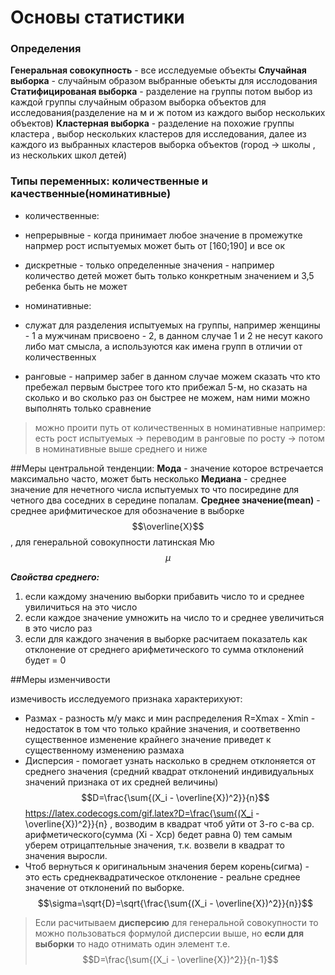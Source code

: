 <script type="text/javascript" src="http://cdn.mathjax.org/mathjax/latest/MathJax.js?config=default"></script>

# Основы статистики

### Определения 
**Генеральная совокупность** - все исследуемые объекты
**Случайная выборка** - случайным образом выбранные обеъкты для исслодования
**Статифицированая выборка** - разделение на группы потом выбор из каждой группы случайным образом выборка объектов для исследования(разделение на м и ж потом из каждого выбор нескольких объектов)
**Кластерная выборка** - разделение на похожие группы кластера , выбор нескольких кластеров для исследования, далее из каждого из выбранных кластеров выборка объектов (город -> школы , из нескольких школ детей)

### Типы переменных: количественные и качественные(номинативные)
- количественные:
 - непрерывные - когда принимает любое значение в промежутке напрмер рост испытуемых может быть от [160;190] и все ок
 - дискретные - только определенные значения - например количество детей может быть только конкретным значением и 3,5 ребенка быть не может

- номинативные:
 - служат для разделения испытуемых на группы, например женщины - 1 а мужчинам присвоено - 2, в данном случае 1 и 2 не несут какого либо мат смысла, а используются как имена групп в отличии от количественных

- ранговые - например забег в данном случае можем сказать что кто пребежал первым быстрее того кто прибежал 5-м, но сказать на сколько и во сколько раз он быстрее не можем, нам ними можно выполнять только сравнение

>можно проити путь от количественных в номинативные например: есть рост испытуемых -> переводим в ранговые по росту -> потом в номинативные выше среднего и ниже

##Меры центральной тенденции:
**Мода** - значение которое встречается максимально часто, может быть несколько
**Медиана** - среднее значение для нечетного числа испытуемых то что посиредине для четного два соседних в середине попалам. 
**Среднее значение(mean)** - среднее арифмитическое для обозначение в выборке $$\overline{X}$$ , для генеральной совокупности латинская Мю $$\mu$$

***Свойства среднего:***
1. если каждому значению выборки прибавить число то и среднее увиличиться на это число
2. если каждое значение умножить на число то и среднее увеличиться в это число раз
3. если для каждого значения в выборке расчитаем показатель как отклонение от среднего арифметического то сумма отклонений будет = 0


##Меры изменчивости

измечивость исследуемого признака характерихуют:
- Размах - разность м/у макс и мин распределения R=Xmax - Xmin - недостаток в том что только крайние значения, и соответвенно существенное изменение крайнего значение приведет к существенному изменению размаха
- Дисперсия - помогает узнать насколько в среднем отклоняется от среднего значения (средний квадрат отклонений индивидуальных значений признака от их средней величины) 
$$D=\frac{\sum{(X_i - \overline{X})^2}}{n}$$
https://latex.codecogs.com/gif.latex?D=\frac{\sum{(X_i - \overline{X})^2}}{n}
, возводим в квадрат чтоб уйти от 3-го с-ва ср. арифметического(сумма (Xi - Xср) бедет равна 0) тем самым уберем отрицаптельные значения, т.к. возвели в квадрат то значения выросли. 
- Чтоб вернуться к оригинальным значения берем корень(сигма) - это есть среднеквадратическое отклонение - реальне среднее значение от отклонений по выборке. $$\sigma=\sqrt{D}=\sqrt{\frac{\sum{(X_i - \overline{X})^2}}{n}}$$

>Если расчитываем **дисперсию** для генеральной совокупности то можно пользоваться формулой дисперсии выше, но **если для выборки** то надо отнимать один элемент т.е. $$D=\frac{\sum{(X_i - \overline{X})^2}}{n-1}$$